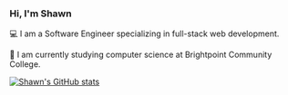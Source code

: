
### Hi, I'm Shawn 

💻 I am a Software Engineer specializing in full-stack web development.

📝 I am currently studying computer science at Brightpoint Community College.

[![Shawn's GitHub stats](https://github-readme-stats.vercel.app/api?username=shawnm4)](https://github.com/shawnm4/github-readme-stats)

